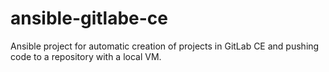 # ansible-gitlabe-ce
Ansible project for automatic creation of projects in GitLab CE and pushing code to a repository with a local VM.
